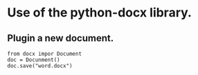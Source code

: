 # Use of the python-docx library.
## Plugin a new document.
```
from docx impor Document
doc = Docunment()
doc.save("word.docx")
```
